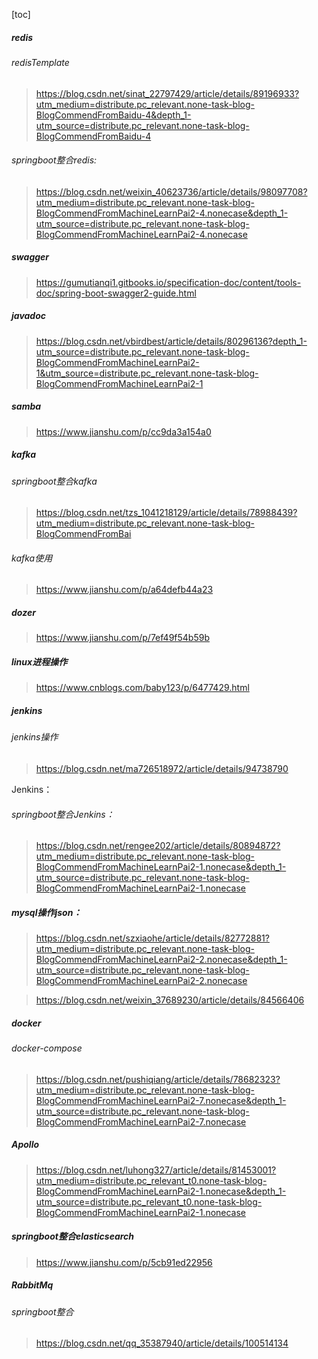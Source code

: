 [toc]

##### redis

###### redisTemplate

> https://blog.csdn.net/sinat_22797429/article/details/89196933?utm_medium=distribute.pc_relevant.none-task-blog-BlogCommendFromBaidu-4&depth_1-utm_source=distribute.pc_relevant.none-task-blog-BlogCommendFromBaidu-4

###### springboot整合redis:

> https://blog.csdn.net/weixin_40623736/article/details/98097708?utm_medium=distribute.pc_relevant.none-task-blog-BlogCommendFromMachineLearnPai2-4.nonecase&depth_1-utm_source=distribute.pc_relevant.none-task-blog-BlogCommendFromMachineLearnPai2-4.nonecase

##### swagger

> https://gumutianqi1.gitbooks.io/specification-doc/content/tools-doc/spring-boot-swagger2-guide.html

##### javadoc

> https://blog.csdn.net/vbirdbest/article/details/80296136?depth_1-utm_source=distribute.pc_relevant.none-task-blog-BlogCommendFromMachineLearnPai2-1&utm_source=distribute.pc_relevant.none-task-blog-BlogCommendFromMachineLearnPai2-1



##### samba

>  https://www.jianshu.com/p/cc9da3a154a0



##### kafka

###### springboot整合kafka

> https://blog.csdn.net/tzs_1041218129/article/details/78988439?utm_medium=distribute.pc_relevant.none-task-blog-BlogCommendFromBai

###### kafka使用

> https://www.jianshu.com/p/a64defb44a23

##### dozer

> https://www.jianshu.com/p/7ef49f54b59b

##### linux进程操作

> https://www.cnblogs.com/baby123/p/6477429.html

##### jenkins

###### jenkins操作

> https://blog.csdn.net/ma726518972/article/details/94738790

Jenkins：

###### springboot整合Jenkins：

> https://blog.csdn.net/rengee202/article/details/80894872?utm_medium=distribute.pc_relevant.none-task-blog-BlogCommendFromMachineLearnPai2-1.nonecase&depth_1-utm_source=distribute.pc_relevant.none-task-blog-BlogCommendFromMachineLearnPai2-1.nonecase

##### mysql操作json：

> https://blog.csdn.net/szxiaohe/article/details/82772881?utm_medium=distribute.pc_relevant.none-task-blog-BlogCommendFromMachineLearnPai2-2.nonecase&depth_1-utm_source=distribute.pc_relevant.none-task-blog-BlogCommendFromMachineLearnPai2-2.nonecase

> https://blog.csdn.net/weixin_37689230/article/details/84566406

##### docker

###### docker-compose

> https://blog.csdn.net/pushiqiang/article/details/78682323?utm_medium=distribute.pc_relevant.none-task-blog-BlogCommendFromMachineLearnPai2-7.nonecase&depth_1-utm_source=distribute.pc_relevant.none-task-blog-BlogCommendFromMachineLearnPai2-7.nonecase

##### Apollo

> https://blog.csdn.net/luhong327/article/details/81453001?utm_medium=distribute.pc_relevant_t0.none-task-blog-BlogCommendFromMachineLearnPai2-1.nonecase&depth_1-utm_source=distribute.pc_relevant_t0.none-task-blog-BlogCommendFromMachineLearnPai2-1.nonecase

##### springboot整合elasticsearch

> https://www.jianshu.com/p/5cb91ed22956

##### RabbitMq

###### springboot整合

> https://blog.csdn.net/qq_35387940/article/details/100514134